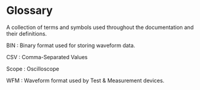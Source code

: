 # Glossary

A collection of terms and symbols used throughout the documentation and their definitions.

BIN
: Binary format used for storing waveform data.

CSV
: Comma-Separated Values

Scope
: Oscilloscope

WFM
: Waveform format used by Test & Measurement devices.
